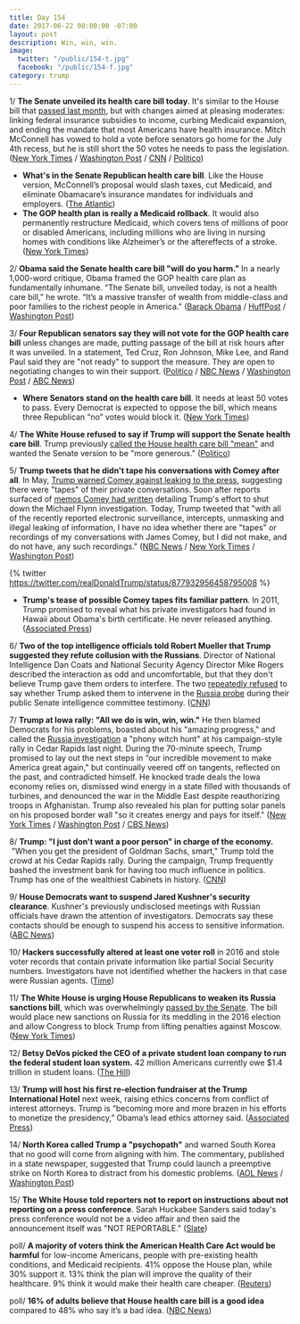```yaml
---
title: Day 154
date: 2017-06-22 00:00:00 -07:00
layout: post
description: Win, win, win.
image:
  twitter: "/public/154-t.jpg"
  facebook: "/public/154-f.jpg"
category: trump
---
```


1/ **The Senate unveiled its health care bill today**. It's similar to the House bill that [passed last month](https://whatthefuckjusthappenedtoday.com/2017/05/04/Day-105/#1-house-republicans-narrowly-passed), but with changes aimed at pleasing moderates: linking federal insurance subsidies to income, curbing Medicaid expansion, and ending the mandate that most Americans have health insurance. Mitch McConnell has vowed to hold a vote before senators go home for the July 4th recess, but he is still short the 50 votes he needs to pass the legislation. ([New York Times](https://www.nytimes.com/2017/06/22/us/politics/senate-leaders-unveil-bill-to-repeal-the-affordable-care-act.html) / [Washington Post](https://www.washingtonpost.com/powerpost/senate-health-care-draft-repeals-obamacare-taxes-provides-bigger-subsidies-for-low-income-americans-than-house-bill/2017/06/21/3f2226ee-56bd-11e7-ba90-f5875b7d1876_story.html) / [CNN](http://www.cnn.com/2017/06/22/politics/senate-health-care-bill/index.html) / [Politico](http://www.politico.com/story/2017/06/22/senate-obamacare-repeal-republicans-secrets-239837))

* **What's in the Senate Republican health care bill**. Like the House version, McConnell’s proposal would slash taxes, cut Medicaid, and eliminate Obamacare’s insurance mandates for individuals and employers. ([The Atlantic](https://www.theatlantic.com/politics/archive/2017/06/whats-in-the-senate-republican-health-care-bill/531258/))
* **The GOP health plan is really a Medicaid rollback**. It would also permanently restructure Medicaid, which covers tens of millions of poor or disabled Americans, including millions who are living in nursing homes with conditions like Alzheimer’s or the aftereffects of a stroke. ([New York Times](https://www.nytimes.com/2017/06/21/upshot/gop-health-plan-is-really-a-rollback-of-medicaid.html))

2/ **Obama said the Senate health care bill "will do you harm.”** In a nearly 1,000-word critique, Obama framed the GOP health care plan as fundamentally inhumane. “The Senate bill, unveiled today, is not a health care bill,” he wrote. “It’s a massive transfer of wealth from middle-class and poor families to the richest people in America." ([Barack Obama](https://www.facebook.com/barackobama/posts/10154996557026749) / [HuffPost](http://www.huffingtonpost.com/entry/obama-health-care_us_594c1ad8e4b0a3a837bea75d) / [Washington Post](https://www.washingtonpost.com/news/powerpost/wp/2017/06/22/obama-on-the-gop-health-care-plan-this-bill-will-do-you-harm/))

3/ **Four Republican senators say they will not vote for the GOP health care bill** unless changes are made, putting passage of the bill at risk hours after it was unveiled. In a statement, Ted Cruz, Ron Johnson, Mike Lee, and Rand Paul said they are "not ready" to support the measure. They are open to negotiating changes to win their support. ([Politico](http://www.politico.com/story/2017/06/22/senate-obamacare-repeal-republicans-secrets-239837) / [NBC News](http://www.nbcnews.com/politics/congress/four-senate-republicans-say-they-can-t-support-health-care-n775636) / [Washington Post](https://www.washingtonpost.com/powerpost/senate-gop-leaders-set-to-unveil-health-care-bill/2017/06/22/56dbe35c-5734-11e7-a204-ad706461fa4f_story.html) / [ABC News](http://abcnews.go.com/Politics/republican-senators-ready-vote-health-care-bill/story?id=48205351))

* **Where Senators stand on the health care bill**. It needs at least 50 votes to pass. Every Democrat is expected to oppose the bill, which means three Republican “no” votes would block it. ([New York Times](https://www.nytimes.com/interactive/2017/06/22/us/politics/senate-health-care-whip-count.html))

4/ **The White House refused to say if Trump will support the Senate health care bill**. Trump previously [called the House health care bill "mean"](https://whatthefuckjusthappenedtoday.com/2017/06/13/Day-145/#8-trump-called-the-house-health-care) and wanted the Senate version to be "more generous." ([Politico](http://www.politico.com/story/2017/06/22/will-trump-support-gop-health-care-bill-239865))

5/ **Trump tweets that he didn't tape his conversations with Comey after all**. In May, [Trump warned Comey against leaking to the press](https://whatthefuckjusthappenedtoday.com/2017/05/12/Day-113/#2-in-a-tweet-trump-warned-james-come), suggesting there were "tapes" of their private conversations. Soon after reports surfaced of [memos Comey had written](https://whatthefuckjusthappenedtoday.com/2017/05/16/Day-117/#1-trump-asked-james-comey-to-shut-do) detailing Trump's effort to shut down the Michael Flynn investigation. Today, Trump tweeted that "with all of the recently reported electronic surveillance, intercepts, unmasking and illegal leaking of information, I have no idea whether there are "tapes" or recordings of my conversations with James Comey, but I did not make, and do not have, any such recordings." ([NBC News](http://www.nbcnews.com/politics/politics-news/trump-i-did-not-record-conversations-james-comey-n775576) / [New York Times](https://www.nytimes.com/2017/06/22/us/politics/trump-comey-tapes.html) / [Washington Post](https://www.washingtonpost.com/news/post-politics/wp/2017/06/22/trump-says-he-has-no-tapes-of-comey-conversations/))

{% twitter https://twitter.com/realDonaldTrump/status/877932956458795008 %}

* **Trump's tease of possible Comey tapes fits familiar pattern**. In 2011, Trump promised to reveal what his private investigators had found in Hawaii about Obama's birth certificate. He never released anything. ([Associated Press](https://apnews.com/amp/6eef6ee955ea44e3b6c828f1d5477b7f))

6/ **Two of the top intelligence officials told Robert Mueller that Trump suggested they refute collusion with the Russians**. Director of National Intelligence Dan Coats and National Security Agency Director Mike Rogers described the interaction as odd and uncomfortable, but that they don't believe Trump gave them orders to interfere. The two [repeatedly refused](https://whatthefuckjusthappenedtoday.com/2017/06/07/Day-139/#1-two-intelligence-chiefs-repeatedly) to say whether Trump asked them to intervene in the <a href="{{ site.baseurl }}/trump-russia-investigation/">Russia probe</a> during their public Senate intelligence committee testimony. ([CNN](http://www.cnn.com/2017/06/22/politics/intel-chiefs-trump-refute-collusion/index.html))

7/ **Trump at Iowa rally: "All we do is win, win, win."** He then blamed Democrats for his problems, boasted about his "amazing progress," and called the <a href="{{ site.baseurl }}/trump-russia-investigation/">Russia investigation</a> a "phony witch hunt" at his campaign-style rally in Cedar Rapids last night. During the 70-minute speech, Trump promised to lay out the next steps in “our incredible movement to make America great again," but continually veered off on tangents, reflected on the past, and contradicted himself. He knocked trade deals the Iowa economy relies on, dismissed wind energy in a state filled with thousands of turbines, and denounced the war in the Middle East despite reauthorizing troops in Afghanistan. Trump also revealed his plan for putting solar panels on his proposed border wall "so it creates energy and pays for itself." ([New York Times](https://www.nytimes.com/2017/06/21/us/politics/trump-iowa-rally-venting-session.html) / [Washington Post](https://www.washingtonpost.com/news/post-politics/wp/2017/06/22/with-a-raucous-rally-in-cedar-rapids-trump-transports-himself-back-to-2016/) / [CBS News](http://www.cbsnews.com/news/trump-holds-campaign-style-rally-in-iowa/))

8/ **Trump: "I just don't want a poor person" in charge of the economy.**  "When you get the president of Goldman Sachs, smart," Trump told the crowd at his Cedar Rapids rally. During the campaign, Trump frequently bashed the investment bank for having too much influence in politics. Trump has one of the wealthiest Cabinets in history. ([CNN](http://www.cnn.com/2017/06/22/politics/donald-trump-poor-person-cabinet/index.html))

9/ **House Democrats want to suspend Jared Kushner's security clearance**. Kushner's previously undisclosed meetings with Russian officials have drawn the attention of investigators. Democrats say these contacts should be enough to suspend his access to sensitive information. ([ABC News](http://abcnews.go.com/Politics/democrats-seek-suspension-jared-kushners-security-clearance-pending/story?id=48187441))

10/ **Hackers successfully altered at least one voter roll** in 2016 and stole voter records that contain private information like partial Social Security numbers. Investigators have not identified whether the hackers in that case were Russian agents. ([Time](http://time.com/4828306/russian-hacking-election-widespread-private-data/))

11/ **The White House is urging House Republicans to weaken its Russia sanctions bill**, which was overwhelmingly [passed by the Senate](https://whatthefuckjusthappenedtoday.com/2017/06/14/Day-146/#10-the-senate-approved-new-bipartisa). The bill would place new sanctions on Russia for its meddling in the 2016 election and allow Congress to block Trump from lifting penalties against Moscow. ([New York Times](https://www.nytimes.com/2017/06/21/world/asia/trump-russia-sanctions.html))

12/ **Betsy DeVos picked the CEO of a private student loan company to run the federal student loan system.** 42 million Americans currently owe $1.4 trillion in student loans. ([The Hill](http://thehill.com/homenews/news/338737-devos-picks-ceo-of-for-profit-lender-to-run-federal-student-loan-system))

13/ **Trump will host his first re-election fundraiser at the Trump International Hotel** next week, raising ethics concerns from conflict of interest attorneys. Trump is “becoming more and more brazen in his efforts to monetize the presidency,” Obama’s lead ethics attorney said. ([Associated Press](https://apnews.com/a416461c199547ee9cd75e3cbf0aab3e/Trump-to-host-Trump-re-election-fundraiser-at-Trump-hotel))

14/ **North Korea called Trump a "psychopath"** and warned South Korea that no good will come from aligning with him. The commentary, published in a state newspaper, suggested that Trump could launch a preemptive strike on North Korea to distract from his domestic problems. ([AOL News](https://www.aol.com/article/news/2017/06/22/north-korea-calls-trump-a-psychopath-warns-south-korea-against-following-white-house/22582088/) / [Washington Post](https://www.washingtonpost.com/news/worldviews/wp/2017/06/22/north-korea-says-trump-is-a-psychopath-who-may-launch-a-preemptive-strike/))

15/ **The White House told reporters not to report on instructions about not reporting on a press conference**. Sarah Huckabee Sanders said today's press conference would not be a video affair and then said the announcement itself was "NOT REPORTABLE." ([Slate](http://www.slate.com/blogs/the_slatest/2017/06/22/white_house_press_conference_no_camera_notice_is_not_reportable_white_house.html))

poll/ **A majority of voters think the American Health Care Act would be harmful** for low-income Americans, people with pre-existing health conditions, and Medicaid recipients. 41% oppose the House plan, while 30% support it. 13% think the plan will improve the quality of their healthcare. 9% think it would make their health care cheaper. ([Reuters](http://www.reuters.com/article/us-usa-healthcare-poll-idUSKBN19C2LO))

poll/ **16% of adults believe that House health care bill is a good idea** compared to 48% who say it’s a bad idea. ([NBC News](http://www.nbcnews.com/politics/first-read/nbc-news-wsj-poll-public-overwhelmingly-disapproves-house-health-care-n775491))